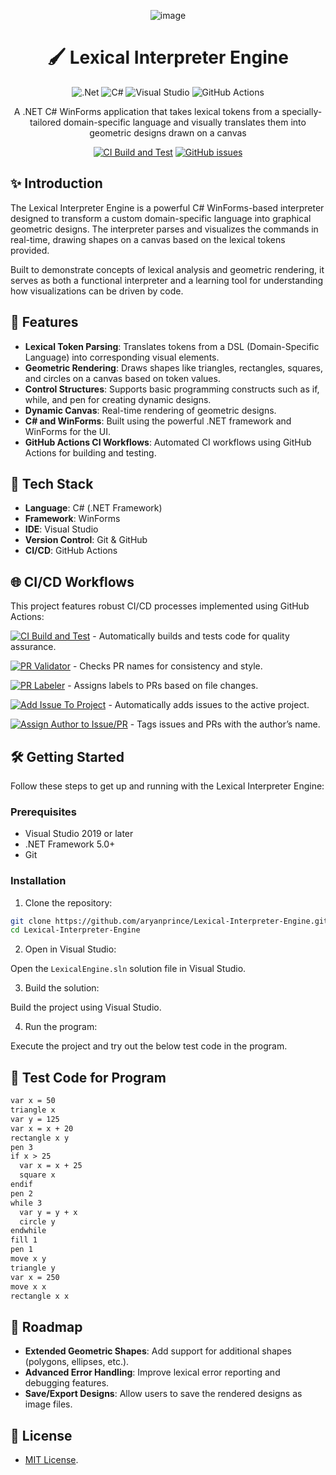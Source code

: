 <div align="center">

![image](https://github.com/aryanprince/Lexical-Interpreter-Engine/assets/45622345/5e90afff-e5b2-4a89-875f-02f9d7aa6f68)

# 🖌️ Lexical Interpreter Engine

![.Net](https://img.shields.io/badge/.NET-000000?style=for-the-badge&logo=.net&logoColor=c792ea)
![C#](https://img.shields.io/badge/c%23-000000.svg?style=for-the-badge&logo=c-sharp&logoColor=239120)
![Visual Studio](https://img.shields.io/badge/Visual%20Studio-000000.svg?style=for-the-badge&logo=visual-studio&logoColor=5c2d91)
![GitHub Actions](https://img.shields.io/badge/github%20actions%20ci-000000.svg?style=for-the-badge&logo=github&logoColor=white)

A .NET C# WinForms application that takes lexical tokens from a specially-tailored domain-specific language and visually translates them into geometric designs drawn on a canvas

[![CI Build and Test](https://github.com/aryanprince/ASE-Assignment/actions/workflows/ci-build-and-test.yml/badge.svg)](https://github.com/aryanprince/ASE-Assignment/actions/workflows/ci-build-and-test.yml)
[![GitHub issues](https://img.shields.io/github/issues/aryanprince/ASE-Assignment?logo=github)](https://github.com/aryanprince/ASE-Assignment/issues)

</div>

## ✨ Introduction

The Lexical Interpreter Engine is a powerful C# WinForms-based interpreter designed to transform a custom domain-specific language into graphical geometric designs. The interpreter parses and visualizes the commands in real-time, drawing shapes on a canvas based on the lexical tokens provided.

Built to demonstrate concepts of lexical analysis and geometric rendering, it serves as both a functional interpreter and a learning tool for understanding how visualizations can be driven by code.

## 🌟 Features

- **Lexical Token Parsing**: Translates tokens from a DSL (Domain-Specific Language) into corresponding visual elements.
- **Geometric Rendering**: Draws shapes like triangles, rectangles, squares, and circles on a canvas based on token values.
- **Control Structures**: Supports basic programming constructs such as if, while, and pen for creating dynamic designs.
- **Dynamic Canvas**: Real-time rendering of geometric designs.
- **C# and WinForms**: Built using the powerful .NET framework and WinForms for the UI.
- **GitHub Actions CI Workflows**: Automated CI workflows using GitHub Actions for building and testing.

## 🚀 Tech Stack

- **Language**: C# (.NET Framework)
- **Framework**: WinForms
- **IDE**: Visual Studio
- **Version Control**: Git & GitHub
- **CI/CD**: GitHub Actions

## 🌐 CI/CD Workflows

This project features robust CI/CD processes implemented using GitHub Actions:

[![CI Build and Test](https://github.com/aryanprince/ASE-Assignment/actions/workflows/ci-build-and-test.yml/badge.svg)](https://github.com/aryanprince/ASE-Assignment/actions/workflows/ci-build-and-test.yml) - Automatically builds and tests code for quality assurance.

[![PR Validator](https://github.com/aryanprince/ASE-Assignment/actions/workflows/pr-validator.yml/badge.svg)](https://github.com/aryanprince/ASE-Assignment/actions/workflows/pr-validator.yml) - Checks PR names for consistency and style.

[![PR Labeler](https://github.com/aryanprince/ASE-Assignment/actions/workflows/pr-labeler.yml/badge.svg)](https://github.com/aryanprince/ASE-Assignment/actions/workflows/pr-labeler.yml) - Assigns labels to PRs based on file changes.

[![Add Issue To Project](https://github.com/aryanprince/ASE-Assignment/actions/workflows/add-issue-to-project.yml/badge.svg)](https://github.com/aryanprince/ASE-Assignment/actions/workflows/add-issue-to-project.yml) - Automatically adds issues to the active project.

[![Assign Author to Issue/PR](https://github.com/aryanprince/ASE-Assignment/actions/workflows/assign-author-to-issue-pr.yml/badge.svg)](https://github.com/aryanprince/ASE-Assignment/actions/workflows/assign-author-to-issue-pr.yml) - Tags issues and PRs with the author’s name.

## 🛠️ Getting Started

Follow these steps to get up and running with the Lexical Interpreter Engine:

### Prerequisites

- Visual Studio 2019 or later
- .NET Framework 5.0+
- Git

### Installation

1. Clone the repository:

```bash
git clone https://github.com/aryanprince/Lexical-Interpreter-Engine.git
cd Lexical-Interpreter-Engine
```

2. Open in Visual Studio:

Open the `LexicalEngine.sln` solution file in Visual Studio.

3. Build the solution:

Build the project using Visual Studio.

4. Run the program:

Execute the project and try out the below test code in the program.

## 🎨 Test Code for Program

```txt
var x = 50
triangle x
var y = 125
var x = x + 20
rectangle x y
pen 3
if x > 25
  var x = x + 25
  square x
endif
pen 2
while 3
  var y = y + x
  circle y
endwhile
fill 1
pen 1
move x y
triangle y
var x = 250
move x x
rectangle x x
```

## 🎯 Roadmap

- **Extended Geometric Shapes**: Add support for additional shapes (polygons, ellipses, etc.).
- **Advanced Error Handling**: Improve lexical error reporting and debugging features.
- **Save/Export Designs**: Allow users to save the rendered designs as image files.

## 🔑 License

- [MIT License](https://github.com/dev3-extensions/toolkit/blob/main/LICENSE).
